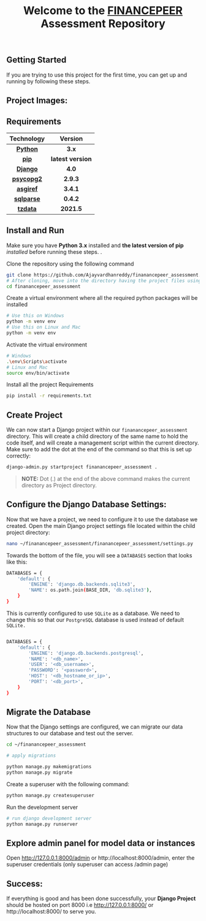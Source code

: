 #
<div align="center">
<h1>Welcome to the <a href="https://www.financepeer.com/">FINANCEPEER</a> Assessment Repository</h1>
<br/> </div>

## Getting Started 

If you are trying to use this project for the first time, you can get up and running by following these steps. 

## Project Images:


## Requirements 

|                          Technology                          |      Version       |
| :----------------------------------------------------------: | :----------------: |
|           [**Python**](https://docs.python.org/3/)           |      **3.x**       |
|           [**pip**](https://pypi.org/project/pip/)           | **latest version** |
|     [**Django**](https://docs.djangoproject.com/en/3.2/)     |      **4.0** |
|      [**psycopg2**](https://pypi.org/project/psycopg2/)      |     **2.9.3** |
|      [**asgiref**](https://pypi.org/project/asgiref/)      |     **3.4.1** |
|      [**sqlparse**](https://pypi.org/project/sqlparse/)      |     **0.4.2**  |
|      [**tzdata**](https://pypi.org/project/tzdata/)      |     **2021.5** 

## Install and Run

Make sure you have **Python 3.x** installed and **the latest version of pip** *installed* before running these steps.
.

Clone the repository using the following command

```bash
git clone https://github.com/Ajayvardhanreddy/finanancepeer_assessment.git
# After cloning, move into the directory having the project files using the change directory command
cd finanancepeer_assessment
```
Create a virtual environment where all the required python packages will be installed

```bash
# Use this on Windows
python -m venv env
# Use this on Linux and Mac
python -m venv env
```
Activate the virtual environment

```bash
# Windows
.\env\Scripts\activate
# Linux and Mac
source env/bin/activate
```
Install all the project Requirements
```bash
pip install -r requirements.txt
```
## Create Project

We can now start a Django project within our `finanancepeer_assessment` directory. This will create a child directory of the same name to hold the code itself, and will create a management script within the current directory. Make sure to add the dot at the end of the command so that this is set up correctly:
```bash
django-admin.py startproject finanancepeer_assessment .
```
> **NOTE:** Dot (.) at the end of the above command makes the current directory as Project directory.

##  Configure the Django Database Settings:

Now that we have a project, we need to configure it to use the database we created. Open the main Django project settings file located within the child project directory:
``` bash
nano ~/finanancepeer_assessment/finanancepeer_assessment/settings.py
```
Towards the bottom of the file, you will see a `DATABASES` section that looks like this:
```bash
DATABASES = {
    'default': {
        'ENGINE': 'django.db.backends.sqlite3',
        'NAME': os.path.join(BASE_DIR, 'db.sqlite3'),
    }
}
```
This is currently configured to use `SQLite` as a database. We need to change this so that our `PostgreSQL` database is used instead of default `SQLite. `

```bash

DATABASES = {
    'default': {
        'ENGINE': 'django.db.backends.postgresql',
        'NAME': '<db_name>',
        'USER': '<db_username>',
        'PASSWORD': '<password>',
        'HOST': '<db_hostname_or_ip>',
        'PORT': '<db_port>',
    }
}

```
## Migrate the Database
Now that the Django settings are configured, we can migrate our data structures to our database and test out the server.

```bash
cd ~/finanancepeer_assessment

# apply migrations

python manage.py makemigrations
python manage.py migrate
```

 Create a superuser with the following command:

```bash
python manage.py createsuperuser
```

Run the development server

```bash
# run django development server
python manage.py runserver
```


## Explore admin panel for model data or instances

Open http://127.0.0.1:8000/admin or http://localhost:8000/admin, enter the superuser credentials (only superuser can access /admin page)

## Success:
If everything is good and has been done successfully, your **Django Project** should be hosted on port 8000 i.e http://127.0.0.1:8000/ or http://localhost:8000/ to serve you.




